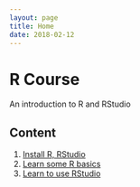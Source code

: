 ```yaml
---
layout: page
title: Home
date: 2018-02-12
---
```


# R Course

<p class="message">
  An introduction to R and RStudio
</p>

## Content

1. [Install R, RStudio](01_installation)
2. [Learn some R basics](02_rbasics)
3. [Learn to use RStudio](03_rstudio)


<!--
$$\forall x \in R$$
-->